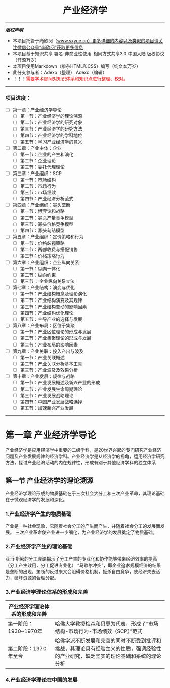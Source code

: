 # <center>产业经济学
-----
***版权声明***
* 本项目托管于尚欣阅（www.sxyue.cn）更多详细的内容以及类似的项目请关注微信公众号“尚欣阅”获取更多信息
* 本项目基于知识共享 署名-非商业性使用-相同方式共享3.0 中国大陆  版权协议（开源万岁）
* 本项目使用Markdown（掺杂HTML和CSS）编写（纯文本万岁）
* 此分支参与者：Adexo（整理） Adexo（编辑）
* ！！！<span style="color:red;">需要学术顾问对知识体系和知识点进行整理、校对。</span>
-------------
### 项目进度：
- [ ] 第一章：产业经济学导论
  - [ ] 第一节：产业经济学的理论溯源
  - [ ] 第二节：产业经济学的研究对象
  - [ ] 第三节：产业经济学的研究方法
  - [ ] 第四节：产业经济学的学科地位
  - [ ] 第五节：学习产业经济学的意义
- [ ] 第二章：产业主体：企业
  - [ ] 第一节：企业的产生和演化
  - [ ] 第二节：企业理论
  - [ ] 第三节：委托代理理论
- [ ] 第三章：产业组织：SCP
  - [ ] 第一节：市场结构
  - [ ] 第二节：市场行为
  - [ ] 第三节：市场绩效
  - [ ] 第四节：产业经济分析范式
- [ ] 第四章：产业组织：寡头垄断
  - [ ] 第一节：博弈论和战略
  - [ ] 第二节：寡头产量竞争模型
  - [ ] 第三节：寡头价格竞争模型
  - [ ] 第四节：寡头勾结模型
- [ ] 第五章：产业组织：定价策略和行为
  - [ ] 第一节：价格歧视策略
  - [ ] 第二节：两部收费与搭配销售
  - [ ] 第三节：价格策略行为
- [ ] 第六章：产业组织：企业纵向关系
  - [ ] 第一节：纵向一体化
  - [ ] 第二节：纵向约束
  - [ ] 第三节 ：企业纵向关系立法
- [ ] 第七章：产业结构：演变与优化
  - [ ] 第一节：产业结构概念及理论演化
  - [ ] 第二节：产业结构演变及其规律
  - [ ] 第三节：产业结构变动的影响因素
  - [ ] 第四节：产业结构优化理论
  - [ ] 第五节：主导产业的选择与发展
- [ ] 第八章：产业布局：区位于集聚
  - [ ] 第一节：产业区位理论的形成与发展
  - [ ] 第二节：产业集聚理论的形成与发展
  - [ ] 第三节：产业布局的影响因素
- [ ] 第九章：产业关联：投入产出与波及
  - [ ] 第一节：产业关联概述
  - [ ] 第二节：产业关联分析基本工具
  - [ ] 第三节：产业波及及效果分析
- [ ] 第十章：产业发展：规律与战略
  - [ ] 第一节：产业发展概述及新兴产业的形成
  - [ ] 第二节：产业发展生命周期理论
  - [ ] 第三节：产业发展战略理论
  - [ ] 第四节：中国产业发展战略选择
  - [ ] 第五节：加速新兴产业发展

-------
# 第一章 产业经济学导论
产业经济学是应用经济学中重要的二级学科，是20世界兴起的专门研究产业经济问题及产业发展规律的经济学科。产业经济学是从经济学的视角，运用经济学研究方法，探讨产业经济活动的内在规律性，形成有别于其他经济学科的独立体系
## 第一节 产业经济学的理论溯源
产业经济学理论形成的物质基础在于三次社会大分工和三次产业革命，其理论基础在于微观经济学的发展和深化。
### 1.产业经济学产生的物质基础
产业是一种社会现象，它随着社会分工的产生而产生，并随着社会分工的发展而发展。
三次产业革命使产业进一步细化，为产业经济学的发展奠定了物质基础。
### 2.产业经济学产生的理论基础
亚当·斯密的分工理论揭示了分工产生的专业化和协作能够带来经济效率的提高（分工产生效用，分工促进专业化）
“马歇尔冲突”，即企业追求规模经济的结果是垄断的出现，垄断的反过来又会阻碍价格机制，扼杀自由竞争，使经济失去活力，破坏资源的合理分配。
### 3.产业经济学理论体系的形成和完善
|产业经济学理论体系的形成和完善||
|---|---|
|第一阶段：1930~1970年|哈佛大学教授梅森和贝恩为代表，形成了“市场结构-市场行为-市场绩效（SCP）”范式|
|第二阶段：1970年至今|哈佛学派不断发展和完善的同时不断受到批评和挑战，其理论具有经验主义的性质，强调经验性的产业研究，缺乏坚实的理论基础和系统的理论分析|
### 4.产业经济学理论在中国的发展